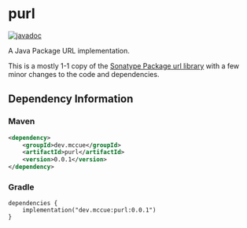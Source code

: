 # purl

[![javadoc](https://javadoc.io/badge2/dev.mccue/purl/javadoc.svg)](https://javadoc.io/doc/dev.mccue/progrock)

A Java Package URL implementation.

This is a mostly 1-1 copy of the [Sonatype Package url library](https://github.com/sonatype/package-url-java)
with a few minor changes to the code and dependencies.

## Dependency Information

### Maven

```xml
<dependency>
    <groupId>dev.mccue</groupId>
    <artifactId>purl</artifactId>
    <version>0.0.1</version>
</dependency>
```

### Gradle

```
dependencies {
    implementation("dev.mccue:purl:0.0.1")
}
```